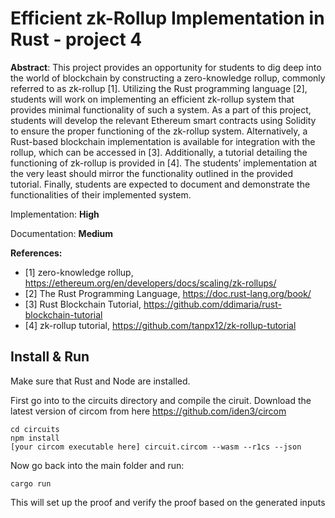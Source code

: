 # Efficient zk-Rollup Implementation in Rust - project 4
**Abstract**: This project provides an opportunity for students to dig deep into the world of blockchain by
constructing a zero-knowledge rollup, commonly referred to as zk-rollup [1]. Utilizing the Rust
programming language [2], students will work on implementing an efficient zk-rollup system that provides
minimal functionality of such a system. As a part of this project, students will develop the relevant
Ethereum smart contracts using Solidity to ensure the proper functioning of the zk-rollup system.
Alternatively, a Rust-based blockchain implementation is available for integration with the rollup, which
can be accessed in [3]. Additionally, a tutorial detailing the functioning of zk-rollup is provided in [4]. The
students’ implementation at the very least should mirror the functionality outlined in the provided tutorial.
Finally, students are expected to document and demonstrate the functionalities of their implemented
system.

Implementation: **High**

Documentation: **Medium**

**References:**
- [1] zero-knowledge rollup, https://ethereum.org/en/developers/docs/scaling/zk-rollups/
- [2] The Rust Programming Language, https://doc.rust-lang.org/book/
- [3] Rust Blockchain Tutorial, https://github.com/ddimaria/rust-blockchain-tutorial
- [4] zk-rollup tutorial, https://github.com/tanpx12/zk-rollup-tutorial


## Install & Run 
Make sure that Rust and Node are installed.

First go into to the circuits directory and compile the ciruit. Download the latest version of circom from here https://github.com/iden3/circom

    cd circuits
    npm install
    [your circom executable here] circuit.circom --wasm --r1cs --json

Now go back into the main folder and run:
    
    cargo run

This will set up the proof and verify the proof based on the generated inputs